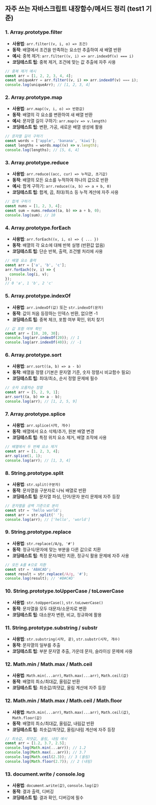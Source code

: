 ## 자주 쓰는 자바스크립트 내장함수/메서드 정리 (test1 기준)

### 1. Array.prototype.filter

- **사용법**: `arr.filter((v, i, o) => 조건)`
- **동작**: 배열에서 조건을 만족하는 요소만 추출하여 새 배열 반환
- **예시**: 중복 제거: `arr.filter((v, i) => arr.indexOf(v) === i)`
- **코딩테스트 팁**: 중복 제거, 조건에 맞는 값 추출에 자주 사용

```ts
// 중복 제거 예시
const arr = [1, 2, 2, 3, 4, 4];
const uniqueArr = arr.filter((v, i) => arr.indexOf(v) === i);
console.log(uniqueArr); // [1, 2, 3, 4]
```

### 2. Array.prototype.map

- **사용법**: `arr.map((v, i, o) => 반환값)`
- **동작**: 배열의 각 요소를 변환하여 새 배열 반환
- **예시**: 문자열 길이 구하기: `arr.map(v => v.length)`
- **코딩테스트 팁**: 변환, 가공, 새로운 배열 생성에 활용

```ts
// 문자열 길이 구하기
const words = ['apple', 'banana', 'kiwi'];
const lengths = words.map((v) => v.length);
console.log(lengths); // [5, 6, 4]
```

### 3. Array.prototype.reduce

- **사용법**: `arr.reduce((acc, cur) => 누적값, 초기값)`
- **동작**: 배열의 모든 요소를 누적하여 하나의 값으로 반환
- **예시**: 합계 구하기: `arr.reduce((a, b) => a + b, 0)`
- **코딩테스트 팁**: 합계, 곱, 최대/최소 등 누적 계산에 자주 사용

```ts
// 합계 구하기
const nums = [1, 2, 3, 4];
const sum = nums.reduce((a, b) => a + b, 0);
console.log(sum); // 10
```

### 4. Array.prototype.forEach

- **사용법**: `arr.forEach((v, i, o) => { ... })`
- **동작**: 배열의 각 요소에 대해 반복 실행 (반환값 없음)
- **코딩테스트 팁**: 단순 반복, 출력, 조건별 처리에 사용

```ts
// 배열 요소 출력
const arr = ['a', 'b', 'c'];
arr.forEach((v, i) => {
  console.log(i, v);
});
// 0 'a', 1 'b', 2 'c'
```

### 5. Array.prototype.indexOf

- **사용법**: `arr.indexOf(값)` 또는 `str.indexOf(문자)`
- **동작**: 값이 처음 등장하는 인덱스 반환, 없으면 -1
- **코딩테스트 팁**: 중복 체크, 포함 여부 확인, 위치 찾기

```ts
// 값 포함 여부 확인
const arr = [10, 20, 30];
console.log(arr.indexOf(20)); // 1
console.log(arr.indexOf(40)); // -1
```

### 6. Array.prototype.sort

- **사용법**: `arr.sort((a, b) => a - b)`
- **동작**: 배열을 정렬 (기본은 문자열 기준, 숫자 정렬시 비교함수 필요)
- **코딩테스트 팁**: 최대/최소, 순서 정렬 문제에 필수

```ts
// 숫자 오름차순 정렬
const arr = [5, 2, 9, 1];
arr.sort((a, b) => a - b);
console.log(arr); // [1, 2, 5, 9]
```

### 7. Array.prototype.splice

- **사용법**: `arr.splice(시작, 개수)`
- **동작**: 배열에서 요소 삭제/추가, 원본 배열 변경
- **코딩테스트 팁**: 특정 위치 요소 제거, 배열 조작에 사용

```ts
// 배열에서 두 번째 요소 제거
const arr = [1, 2, 3, 4];
arr.splice(1, 1);
console.log(arr); // [1, 3, 4]
```

### 8. String.prototype.split

- **사용법**: `str.split(구분자)`
- **동작**: 문자열을 구분자로 나눠 배열로 반환
- **코딩테스트 팁**: 문자열 파싱, 단어/문자 분리 문제에 자주 등장

```ts
// 문자열을 공백 기준으로 분리
const str = 'hello world';
const arr = str.split(' ');
console.log(arr); // ['hello', 'world']
```

### 9. String.prototype.replace

- **사용법**: `str.replace(/A/g, '#')`
- **동작**: 정규식/문자에 맞는 부분을 다른 값으로 치환
- **코딩테스트 팁**: 특정 문자/패턴 치환, 정규식 활용 문제에 자주 사용

```ts
// 모든 A를 #으로 치환
const str = 'ABACAD';
const result = str.replace(/A/g, '#');
console.log(result); // '#B#C#D'
```

### 10. String.prototype.toUpperCase / toLowerCase

- **사용법**: `str.toUpperCase()`, `str.toLowerCase()`
- **동작**: 문자열을 모두 대문자/소문자로 변환
- **코딩테스트 팁**: 대소문자 변환, 비교, 정규화에 활용

### 11. String.prototype.substring / substr

- **사용법**: `str.substring(시작, 끝)`, `str.substr(시작, 개수)`
- **동작**: 문자열의 일부를 추출
- **코딩테스트 팁**: 부분 문자열 추출, 가운데 문자, 슬라이싱 문제에 사용

### 12. Math.min / Math.max / Math.ceil

- **사용법**: `Math.min(...arr)`, `Math.max(...arr)`, `Math.ceil(값)`
- **동작**: 배열의 최소/최대값, 올림값 반환
- **코딩테스트 팁**: 최솟값/최댓값, 올림 계산에 자주 등장

### 12. Math.min / Math.max / Math.ceil / Math.floor

- **사용법**: `Math.min(...arr)`, `Math.max(...arr)`, `Math.ceil(값)`, `Math.floor(값)`
- **동작**: 배열의 최소/최대값, 올림값, 내림값 반환
- **코딩테스트 팁**: 최솟값/최댓값, 올림/내림 계산에 자주 등장

```ts
// 최솟값, 최댓값, 올림, 내림 예시
const arr = [1.2, 3.7, 2.5];
console.log(Math.min(...arr)); // 1.2
console.log(Math.max(...arr)); // 3.7
console.log(Math.ceil(2.3)); // 3 (올림)
console.log(Math.floor(2.7)); // 2 (내림)
```

### 13. document.write / console.log

- **사용법**: `document.write(값)`, `console.log(값)`
- **동작**: 결과 출력, 디버깅
- **코딩테스트 팁**: 결과 확인, 디버깅에 필수
